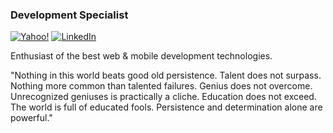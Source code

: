 ### Development Specialist

[![Yahoo!](https://img.shields.io/badge/Yahoo!-6001D2?style=for-the-badge&logo=Yahoo!&logoColor=white)](mailto:bnodias@yahoo.com)
[![LinkedIn](https://img.shields.io/badge/linkedin-%230077B5.svg?style=for-the-badge&logo=linkedin&logoColor=white)](https://www.linkedin.com/in/bruno-dias-224b2b31b)

Enthusiast of the best web & mobile development technologies.

"Nothing in this world beats good old persistence. Talent does not surpass. Nothing more common than talented failures. Genius does not overcome. Unrecognized geniuses is practically a cliche. Education does not exceed. The world is full of educated fools. Persistence and determination alone are powerful."
